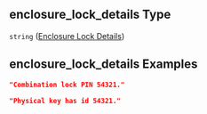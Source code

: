 ## enclosure\_lock\_details Type

`string` ([Enclosure Lock Details](iea43_wra_data_model-properties-measurement-location-measurement-location-properties-logger-configuration-logger-configuration-properties-enclosure-lock-details.md))

## enclosure\_lock\_details Examples

```json
"Combination lock PIN 54321."
```

```json
"Physical key has id 54321."
```
